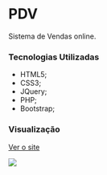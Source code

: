 # PDV
Sistema de Vendas online.

### Tecnologias Utilizadas
* HTML5;
* CSS3;
* JQuery;
* PHP;
* Bootstrap;

### Visualização

[Ver o site](http://lucasrondon.com.br/sistemas/pdv.php)

<img src="https://github.com/lucasrondon09/Lucas/blob/master/img/portfolio/thumbnails/pdv.jpg">

